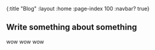 {:title "Blog"
 :layout :home
 :page-index 100
 :navbar? true}

## Write something about something

wow wow wow
